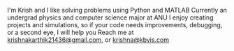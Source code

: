 I'm Krish and I like solving problems using Python and MATLAB
Currently an undergrad physics and computer science major at ANU
I enjoy creating projects and simulations, so if your code needs improvements, debugging, or a second eye, I will help you
Reach me at krishnakarthik21436@gmail.com, or krishna@kbvis.com

<!---
KrishyKet/KrishyKet is a ✨ special ✨ repository because its `README.md` (this file) appears on your GitHub profile.
You can click the Preview link to take a look at your changes.
--->
